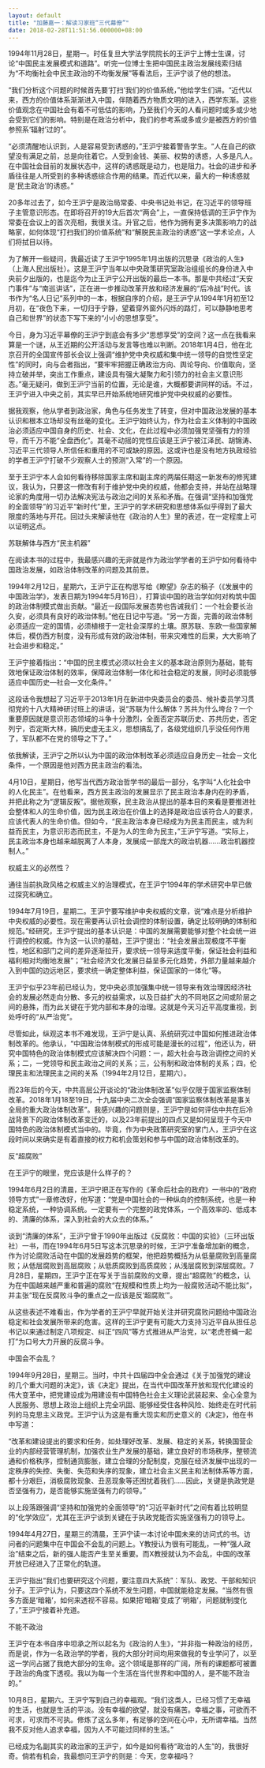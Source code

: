 ```yaml
---
layout: default
title: "加藤嘉一：解读习家班“三代幕僚”"
date: 2018-02-28T11:51:56.000000+08:00
---
```


1994年11月28日，星期一。时任复旦大学法学院院长的王沪宁上博士生课，讨论“中国民主发展模式和道路”。听完一位博士生把中国民主政治发展线索归结为“不均衡社会中民主政治的不均衡发展”等看法后，王沪宁谈了他的想法。

“我们分析这个问题的时候首先要‘打扫’我们的价值系统，”他给学生们讲。“近代以来，西方的价值体系渐渐进入中国，伴随着西方物质文明的进入，西学东渐。这些价值观念在中国社会有着不可低估的影响，乃至我们今天的人看问题时或多或少地会受到它们的影响。特别是在政治分析中，我们的参考系或多或少是被西方的价值参照系‘辐射’过的”。

“必须清醒地认识到，人是容易受到诱惑的，”王沪宁接着警告学生。“人在自己的欲望没有满足之前，总是向往着它。人受到金钱、美丽、权势的诱惑，人多是凡人。在中国社会目前的发展状态中，这样的诱惑既是动力，也是阻力。社会的进步和矛盾往往是人所受到的多种诱惑综合作用的结果。而近代以来，最大的一种诱惑就是‘民主政治’的诱惑。”

20多年过去了，如今王沪宁是政治局常委、中央书记处书记，在习近平的领导班子主管意识形态。在即将召开的19大后首次“两会”上，一直保持低调的王沪宁作为常委在会议上的首次亮相，我很关注。升官之后，他作为拥有更多决策影响力的战略家，如何体现“打扫我们的价值系统”和“解脱民主政治的诱惑”这一学术论点，人们将拭目以待。 

为了解开一些疑问，我最近读了王沪宁1995年1月出版的沉思录《政治的人生》（上海人民出版社）。这是王沪宁当年以中央政策研究室政治组组长的身份进入中央前夕出版的，也是迄今为止王沪宁公开出版的最后一本书。那是中共经过“天安门事件”与“南巡讲话”，正在进一步推动改革开放和经济发展的“后冷战”时代。该书作为“名人日记”系列中的一本，根据自序的介绍，是王沪宁从1994年1月初至12月初，在“夜色下来，一切归于宁静，望着穿外窗外闪烁的路灯，可以静静地思考自己和世界”的状态下写下来的“小小的思想享受”。

今日，身为习近平幕僚的王沪宁到底会有多少“思想享受”的空间？这一点在我看来算是一个谜，从王近期的公开活动与发言等也难以判断。2018年1月4日，他在北京召开的全国宣传部长会议上强调“维护党中央权威和集中统一领导的自觉性坚定性”的同时，向与会者指出，“要牢牢把握正确政治方向、舆论导向、价值取向，坚持立破并举，突出工作重点，建设具有强大凝聚力和引领力的社会主义意识形态。”毫无疑问，做到王沪宁当前的位置，无论是谁，大概都要讲同样的话。不过， 王沪宁进入中央之前，其实早已开始系统地研究维护党中央权威的必要性。

据我观察，他从学者到政治家，角色与任务发生了转变，但对中国政治发展的基本认识和根本立场却没有丝毫的变化。王沪宁始终认为，作为社会主义体制的中国政治必须适应中国自身的历史、社会、文化，在此过程中必须加强党坚强有力的领导，而千万不能“全盘西化”。其毫不动摇的党性应该是王沪宁被江泽民、胡锦涛、习近平三代领导人所信任和重用的不可或缺的原因。这或许也是没有地方执政经验的学者王沪宁打破不少观察人士的预测“入常”的一个原因。

至于王沪宁本人会如何看待移除国家主席和副主席的两届任期这一新发布的修宪建议，我认为，只要这一修改有利于维护党中央的权威，他都会支持，并站在战略理论家的角度用一切办法解决宪法与政治之间的关系和矛盾。在强调“坚持和加强党的全面领导”的习近平“新时代”里，王沪宁的学术研究和思想体系似乎得到了最大限度的落地与开花。回过头来解读他在《政治的人生》里的表述，在一定程度上可以证明这点。

苏联解体与西方“民主机器”

在阅读本书的过程中，我最感兴趣的无非就是作为政治学学者的王沪宁如何看待中国政治发展，如政治体制改革的问题及其前景。

1994年2月12日，星期六，王沪宁正在构思写给《瞭望》杂志的稿子（《发展中的中国政治学》，发表日期为1994年5月16日），打算谈中国的政治学如何对构筑中国的政治体制模式做出贡献。“最近一段国际发展态势也告诫我们：一个社会要长治久安，必须具有良好的政治体制。”他在日记中写道。“另一方面，完善的政治体制必须适应一定的国情，必须植根于一定社会深厚的土壤。原苏联、东欧一些国家解体后，模仿西方制度，没有形成有效的政治体制，带来灾难性的后果，大大影响了社会进步和稳定。”

王沪宁接着指出：“中国的民主模式必须以社会主义的基本政治原则为基础，能有效地保证政治体制的效率，保障政治体制一体化和社会稳定的发展，同时必须能够适应中国历史—社会—文化条件。”

这段话令我想起了习近平于2013年1月在新进中央委员会的委员、候补委员学习贯彻党的十八大精神研讨班上的讲话，说“苏联为什么解体？苏共为什么垮台？一个重要原因就是意识形态领域的斗争十分激烈，全面否定苏联历史、苏共历史，否定列宁，否定斯大林，搞历史虚无主义，思想搞乱了，各级党组织几乎没任何作用了，军队都不在党的领导之下了。”

依我解读，王沪宁之所以认为中国的政治体制改革必须适应自身历史－社会－文化条件，一个原因是他对西方民主政治的看法。

4月10日，星期日，他写当代西方政治哲学书的最后一部分，名字叫“人化社会中的人化民主”。在他看来，西方民主政治的发展显示了民主政治本身内在的矛盾，并把此称之为“逻辑反叛”。据他观察，民主政治从提出的基本目的来看是要推进社会整体和人的生命价值，因为民主政治在价值上的选择是政治应该符合人的要求，应该代表人的生命价值。但如今，“民主政治本身已经成为为民主而民主，或为利益而民主，为意识形态而民主，不是为人的生命为民主，”王沪宁写道。“实际上，民主政治本身也越来越脱离了人本身，发展成一部庞大的政治机器……政治机器控制人。”

权威主义的必然性？

通往当前执政风格之权威主义的治理模式，在王沪宁1994年的学术研究中早已做过探究和确立。

1994年7月19日，星期二。王沪宁要写维护中央权威的文章，说“难点是分析维护中央权威的必要性。现在需要再认识社会调控的体制设置，确定比较明确的体制和规范。”经研究，王沪宁提出的基本认识是：中国的发展需要能够对整个社会统一进行调控的权威。作为这一认识的基础，王沪宁提出：“社会发展出现极度不平衡性，地区和部门之间的差异逐渐拉开，要求统一领导来适度平衡，保证社会利益和福利相对均衡地发展”；“社会经济文化发展日益呈多元化趋势，外部力量越来越介入到中国的边远地区，要求统一确定整体利益，保证国家的一体化”等。

王沪宁似乎23年前已经认为，党中央必须加强集中统一领导来有效治理因经济社会的发展必然走向分散、多元的权益需求，以及日益扩大的不同地区之间或阶层之间的悬殊，而为此关键在于党内部和本身的治理。这就是今天习近平高度重视，到处呼吁的“从严治党”。

尽管如此，纵观这本书不难发现，王沪宁是认真、系统研究过中国如何推进政治体制改革的。他承认，“中国政治体制模式的形成可能是漫长的过程”，他还认为，研究中国特色的政治体制模式应该解决四个问题：一，超大社会与政治调控之间的关系；二，一党领导和民主政治之间的关系；三，公有制和政治体制的关系；四，伦理民主和法理民主之间的关系（1994年2月12日，星期六）。

而23年后的今天，中共高层公开谈论的“政治体制改革”似乎仅限于国家监察体制改革。2018年1月18至19日，十九届中央二次全会强调“国家监察体制改革是事关全局的重大政治体制改革”。我感兴趣的问题则是，王沪宁是如何评估中共在后冷战背景下的政治体制改革变迁的，以及23年前提出的四点又是如何呈现于今天中国特色的政治体制模式当中的。毕竟，作为中央政策研究室的掌门人，王沪宁在这段时间以来确实是有着直接的权力和机会策划和参与中国的政治体制改革的。

反“超腐败”

在王沪宁的眼里，党应该是什么样子的？

1994年6月2日的清晨，王沪宁把正在写作的《革命后社会的政府》一书中的“政府领导方式”一章修改好，他写道：“党是中国社会的一种纵向的控制系统，也是一种稳定系统，一种协调系统。一定要有一个完整的政党体系，一个高效率的、低成本的、清廉的体系，深入到社会的大众去的体系。”

谈到“清廉的体系”，王沪宁曾于1990年出版过《反腐败：中国的实验》（三环出版社）一书，而在1994年6月5日写这本沉思录的时候，王沪宁准备增加新的概念，作为讨论腐败活动在中国的发展趋势的框架，他把趋势概括为从低量腐败到高量腐败；从低层腐败到高层腐败；从低质腐败到高质腐败；从浅层腐败到深层腐败。7月28日，星期四，王沪宁正在写关于当前腐败的文章，提出“超腐败”的概念，认为在中国越来越严重和普遍的腐败“在规模和性质上均为一般腐败活动不能比拟”，并主张“现在反腐败斗争的重点之一应该是反‘超腐败’”。

从这些表述不难看出，作为学者的王沪宁早就开始关注并研究腐败问题给中国政治稳定和社会发展所带来的危害。这样的王沪宁更有可能大力支持习近平自从担任总书记以来通过制定八项规定、纠正“四风”等方式推进从严治党，以“老虎苍蝇一起打”为口号大力开展的反腐斗争。

中国会不会乱？

1994年9月28日，星期三。当时，中共十四届四中全会通过《关于加强党的建设的几个重大问题的决定》，该《决定》提出，在当代中国改革开放和现代化建设的伟大变革中，把党建设成为用建设有中国特色社会主义理论武装起来、全心全意为人民服务、思想上政治上组织上完全巩固、能够经受住各种风险、始终走在时代前列的马克思主义政党。王沪宁认为这是有重大现实和历史意义的《决定》，他在书中写道：

“改革和建设提出的要求和任务，如处理好改革、发展、稳定的关系，转换国营企业的内部经营管理机制，加强农业生产发展的基础，建立良好的市场秩序，整顿流通和价格秩序，控制通货膨胀，建立合理的分配制度，克服在经济发展中出现的一定秩序的失控、失衡、失范和失序的现象，建立社会主义民主和法制体系等方面，都十分艰巨，消极腐败现象、丑恶现象等还困扰着我们……因此，关键是执政党是否坚强有力，是否能够实施坚强有力的领导。”

以上段落跟强调“坚持和加强党的全面领导”的“习近平新时代”之间有着比较明显的“化学效应”，尤其在王沪宁谈到关键在于执政党能否实施坚强有力的领导上。

1994年4月27日，星期三的清晨，王沪宁读一本讨论中国未来的访问式的书。访问者的问题集中在中国会不会乱的问题上。Y教授认为很有可能乱，一种“强人政治”结束之后，新的强人能否产生至关重要。而X教授就认为不会乱，中国的改革开放已经进入了正常化的轨道。

王沪宁指出“我们也要研究这个问题，要注意四大系统”：军队、政党、干部和知识分子。王沪宁认为，只要这四个系统不发生问题，中国就能稳定发展。“当然有很多方面是‘暗箱’，如何来透视不容易。如果把‘暗箱’变成了‘明箱’，问题就制度化了，”王沪宁接着补充道。

不能不政治

王沪宁在本书自序中坦承之所以起名为《政治的人生》，“并非指一种政治的经历，而是说，作为一名政治学的学者，我的大部分时间均用来做我的专业学问了，以至这一学问占据了我绝大部分的生命。这个领域是那样的广阔，所有的课题都可被置于政治的角度下透视。我以为每一个生活在当代世界和中国的人，是不能不政治的。”

10月8日，星期六。王沪宁写到自己的幸福观。“我们这类人，已经习惯了无幸福的生活，也就是生活的平淡。没有幸福的欲望，就没有痛苦。幸福之事，可欲而不可求，可求而不可执。修炼了这么多年，有足够的空间在心中，无所谓幸福。当然我不反对他人追求幸福，因为人不可能过同样的生活。”

已经成为名副其实的政治家的王沪宁，如今是如何看待“政治的人生”的，我很好奇。倘若有机会，我最想问王沪宁的则是：今天，您幸福吗？


